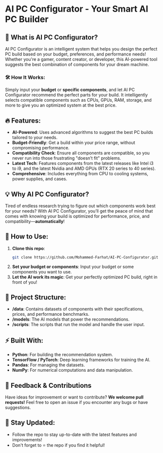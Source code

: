 # AI PC Configurator - Your Smart AI PC Builder

## 🚀 What is AI PC Configurator?

AI PC Configurator is an intelligent system that helps you design the perfect PC build based on your budget, preferences, and performance needs! Whether you're a gamer, content creator, or developer, this AI-powered tool suggests the best combination of components for your dream machine.

### 🛠️ How It Works:
Simply input your **budget** or **specific components**, and let AI PC Configurator recommend the perfect parts for your build. It intelligently selects compatible components such as CPUs, GPUs, RAM, storage, and more to give you an optimized system at the best price.

## 🔥 Features:

- **AI-Powered**: Uses advanced algorithms to suggest the best PC builds tailored to your needs.
- **Budget-Friendly**: Get a build within your price range, without compromising performance.
- **Compatibility Check**: Ensure all components are compatible, so you never run into those frustrating "doesn’t fit" problems.
- **Latest Tech**: Features components from the latest releases like Intel i3 to i9, and the latest Nvidia and AMD GPUs (RTX 20 series to 40 series).
- **Comprehensive**: Includes everything from CPU to cooling systems, power supplies, and cases.

## 💡 Why AI PC Configurator?

Tired of endless research trying to figure out which components work best for your needs? With AI PC Configurator, you’ll get the peace of mind that comes with knowing your build is optimized for performance, price, and compatibility—**automatically**!

## 📝 How to Use:

1. **Clone this repo**:
   ```bash
   git clone https://github.com/Mohammed-Farhat/AI-PC-Configurator.git
   ```
2. **Set your budget or components**: Input your budget or some components you want to use.
3. **Let the AI work its magic**: Get your perfectly optimized PC build, right in front of you!

## 📂 Project Structure:
- **/data**: Contains datasets of components with their specifications, prices, and performance benchmarks.
- **/models**: The AI models that power the recommendations.
- **/scripts**: The scripts that run the model and handle the user input.

## ⚡️ Built With:
- **Python**: For building the recommendation system.
- **TensorFlow / PyTorch**: Deep learning frameworks for training the AI.
- **Pandas**: For managing the datasets.
- **NumPy**: For numerical computations and data manipulation.

## 💬 Feedback & Contributions

Have ideas for improvement or want to contribute? **We welcome pull requests!** Feel free to open an issue if you encounter any bugs or have suggestions.

## 📢 Stay Updated:
- Follow the repo to stay up-to-date with the latest features and improvements!
- Don't forget to ⭐️ the repo if you find it helpful!
